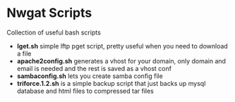Nwgat Scripts
=======

Collection of useful bash scripts

* **lget.sh** simple lftp pget script, pretty useful when you need to download a file
* **apache2config.sh** generates a vhost for your domain, only domain and email is needed and the rest is saved as a vhost conf
* **sambaconfig.sh** lets you create samba config file
* **triforce.1.2.sh** is a simple backup script that just backs up mysql database and html files to compressed tar files 

